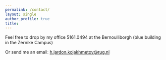 ```yaml
---
permalink: /contact/
layout: single
author_profile: true
title:
---
```


Feel free to drop by my office 5161.0494 at the Bernoulliborgh (blue building in the Zernike Campus)

Or send me an email: <h.jardon.kojakhmetov@rug.nl>
